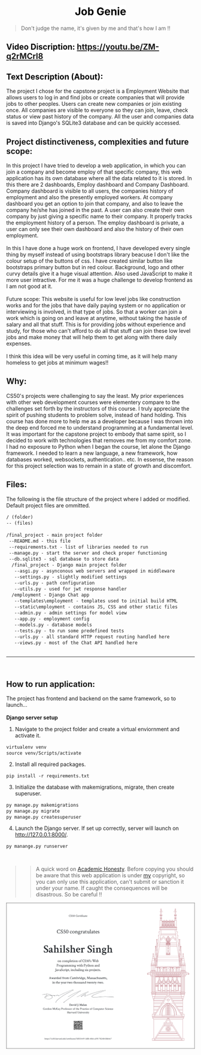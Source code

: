 <div align="center"><h1>
 <mark style="background-color: white; color: black;" align="center"><b>Job Genie</b></mark></h1>
</div>

>Don't judge the name, it's given by me and that's how I am !!

## <mark style="background-color: white; color: black;"><b>Video Discription:</b></mark>  <https://youtu.be/ZM-q2rMCrl8>

## <mark style="background-color: white; color: black;"><b>Text Description (About):</b></mark>

The project I chose for the capstone project is a Employment Website that allows users to log in and find jobs or create companies that will provide jobs to other peoples. Users can create new companies or join existing once. All companies are visible to everyone so they can join, leave, check status or view past history of the company. All the user and companies data is saved into Django's SQLite3 database and can be quickly accessed.

## Project distinctiveness, complexities and future scope:

In this project I have tried to develop a web application, in which you can join a company and become employ of that specific company, this web application has its own database where all the data related to it is stored. In this there are 2 dashboards, Employ dashboard and Company Dashboard. Company dashboard is visible to all users, the companies history of employment and also the presently employed workers. At company dashboard you get an option to join that company, and also to leave the company he/she has joined in the past. A user can also create their own company by just giving a specific name to their company. It properly tracks the employment history of a person. The employ dashboard is private, a user can only see their own dashboard and also the history of their own employment. 
<br>
<br>
In this I have done a huge work on frontend, I have developed every single thing by myself instead of using bootstraps library beacuse I don't like the colour setup of the buttons of css. I have created similar button like bootstraps primary button but in red colour. Background, logo and other curvy details give it a huge visual attention. Also used JavaScript to make it more user intractive. For me it was a huge challenge to develop frontend as I am not good at it.
<br>
<br>
Future scope: This website is useful for low level jobs like construction works and for the jobs that have daily paying system or no application or interviewing is involved, in that type of jobs. So that a worker can join a work which is going on and leave at anytime, without taking the hassle of salary and all that stuff. This is for providing jobs without experience and study, for those who can't afford to do all that stuff can join these low level jobs and make money that will help them to get along with there daily expenses.
<br>
<br>
I think this idea will be very useful in coming time, as it will help many homeless to get jobs at minimum wages!!
<br>

## Why:

CS50's projects were challenging to say the least. My prior experiences with other web development courses were elementery compare to the challenges set forth by the instructors of this course. I truly appreciate the spirit of pushing students to problem solve, instead of hand holding. This course has done more to help me as a developer because I was thrown into the deep end forced me to understand programming at a fundamental level. It was important for the capstone project to embody that same spirit, so I decided to work with technologies that removes me from my comfort zone. I had no exposure to Python when I began the course, let alone the Django framework. I needed to learn a new language, a new framework, how databases worked, websockets, authentication.. etc. In essense, the reason for this project selection was to remain in a state of growth and discomfort.

## Files:

The following is the file structure of the project where I added or modified. Default project files are ommitted.

```
/ (folder)
-- (files)

/final_project - main project folder
 --README.md - this file
 --requirements.txt - list of libraries needed to run
 --manage.py - start the server and check proper functioning
 --db.sqlite3 - sql database to store data
  /final_project - Django main project folder
   --asgi.py - asynconous web servers and wrapped in middleware
   --settings.py - slightly modified settings
   --urls.py - path configuration
   --utils.py - used for jwt response handler
  /employment - Django Chat app
   --templates\employment - templates used to initial build HTML
   --static\employment - contains JS, CSS and other static files
   --admin.py - admin settings for model view
   --app.py - employment config
   --models.py - database models
   --tests.py - to run some predefined tests
   --urls.py - all standard HTTP request routing handled here
   --views.py - most of the Chat API handled here
  
```

---

<br>

## How to run application:

The project has frontend and backend on the same framework, so to launch... <br><br>
**Django server setup**

1. Navigate to the project folder and create a virtual enviornment and activate it.

```
virtualenv venv
source venv/Scripts/activate
```

2. Install all required packages.

```
pip install -r requirements.txt
```

3. Initialize the database with makemigrations, migrate, then create superuser.

```
py manage.py makemigrations
py manage.py migrate
py manage.py createsuperuser
```

4. Launch the Django server. If set up correctly, server will launch on http://127.0.0.1:8000/.

```
py manange.py runserver
```

<br>

>> A quick word on [Academic Honesty](https://cs50.harvard.edu/x/2021/honesty/). Before copying you should be aware that this web application is under [my](https://github.com/Sandhu-Sahil) copyright, so you can only use this application, can't submit or sanction it under your name. If caught the consequences will be disastrous. So be careful !!

 ![Final Certificate](https://github.com/Sandhu-Sahil/Job-Genie/blob/master/CS50W.png)

